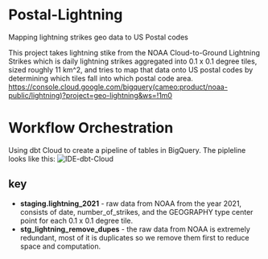 # Postal-Lightning
Mapping lightning strikes geo data to US Postal codes

This project takes lightning stike from the NOAA Cloud-to-Ground Lightning Strikes which is daily lightning strikes aggregated into 0.1 x 0.1 degree tiles, sized roughly 11 km^2, and tries to map that data onto US postal codes by determining which tiles fall into which postal code area. 
https://console.cloud.google.com/bigquery(cameo:product/noaa-public/lightning)?project=geo-lightning&ws=!1m0

# Workflow Orchestration
Using dbt Cloud to create a pipeline of tables in BigQuery. The pipleline looks like this:
![IDE-dbt-Cloud](https://github.com/danecrosby/Postal-Lightning/assets/59389278/c2d746ea-deab-4e59-bcf7-fa3c408c3a51)

## key
- **staging.lightning_2021** - raw data from NOAA from the year 2021, consists of date, number_of_strikes, and the GEOGRAPHY type center point for each 0.1 x 0.1 degree tile.
- **stg_lightning_remove_dupes** - the raw data from NOAA is extremely redundant, most of it is duplicates so we remove them first to reduce space and computation.


